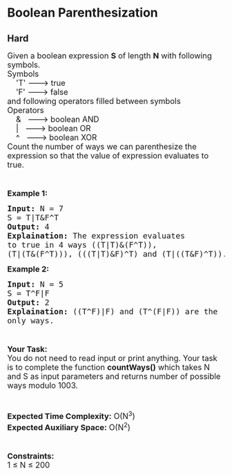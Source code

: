 # Boolean Parenthesization
## Hard 
<div class="problem-statement" style="user-select: auto;">
                <p style="user-select: auto;"></p><p style="user-select: auto;"><span style="font-size: 18px; user-select: auto;">Given a boolean expression <strong style="user-select: auto;">S</strong>&nbsp;of length <strong style="user-select: auto;">N</strong> with following symbols.<br style="user-select: auto;">
Symbols<br style="user-select: auto;">
&nbsp;&nbsp;&nbsp; 'T' ---&gt; true<br style="user-select: auto;">
&nbsp;&nbsp;&nbsp; 'F' ---&gt; false<br style="user-select: auto;">
and following operators filled between symbols<br style="user-select: auto;">
Operators<br style="user-select: auto;">
&nbsp;&nbsp;&nbsp; &amp;&nbsp;&nbsp; ---&gt; boolean AND<br style="user-select: auto;">
&nbsp;&nbsp;&nbsp; |&nbsp;&nbsp; ---&gt; boolean OR<br style="user-select: auto;">
&nbsp;&nbsp;&nbsp; ^&nbsp;&nbsp; ---&gt; boolean XOR<br style="user-select: auto;">
Count the number of ways we can parenthesize the expression so that the value of expression evaluates to true.</span></p>

<p style="user-select: auto;">&nbsp;</p>

<p style="user-select: auto;"><strong style="user-select: auto;"><span style="font-size: 18px; user-select: auto;">Example 1:</span></strong></p>

<pre style="user-select: auto;"><span style="font-size: 18px; user-select: auto;"><strong style="user-select: auto;">Input:</strong> N = 7
S = T|T&amp;F^T
<strong style="user-select: auto;">Output:</strong> 4
<strong style="user-select: auto;">Explaination:</strong> The expression evaluates 
to true in 4 ways ((T|T)&amp;(F^T)), 
(T|(T&amp;(F^T))), (((T|T)&amp;F)^T) and (T|((T&amp;F)^T)).</span></pre>

<p style="user-select: auto;"><strong style="user-select: auto;"><span style="font-size: 18px; user-select: auto;">Example 2:</span></strong></p>

<pre style="user-select: auto;"><span style="font-size: 18px; user-select: auto;"><strong style="user-select: auto;">Input:</strong> N = 5
S = T^F|F
<strong style="user-select: auto;">Output:</strong> 2
<strong style="user-select: auto;">Explaination:</strong> ((T^F)|F) and (T^(F|F)) are the 
only ways.</span></pre>

<p style="user-select: auto;">&nbsp;</p>

<p style="user-select: auto;"><span style="font-size: 18px; user-select: auto;"><strong style="user-select: auto;">Your Task:</strong><br style="user-select: auto;">
You do not need to read input or print anything. Your task is to complete the function <strong style="user-select: auto;">countWays()</strong> which takes N and S as input parameters and returns number of possible ways modulo 1003.</span></p>

<p style="user-select: auto;">&nbsp;</p>

<p style="user-select: auto;"><span style="font-size: 18px; user-select: auto;"><strong style="user-select: auto;">Expected Time Complexity:</strong> O(N<sup style="user-select: auto;">3</sup>)<br style="user-select: auto;">
<strong style="user-select: auto;">Expected Auxiliary Space:</strong> O(N<sup style="user-select: auto;">2</sup>)</span></p>

<p style="user-select: auto;">&nbsp;</p>

<p style="user-select: auto;"><span style="font-size: 18px; user-select: auto;"><strong style="user-select: auto;">Constraints:</strong><br style="user-select: auto;">
1 ≤ N ≤ 200&nbsp;</span></p>
 <p style="user-select: auto;"></p>
            </div>